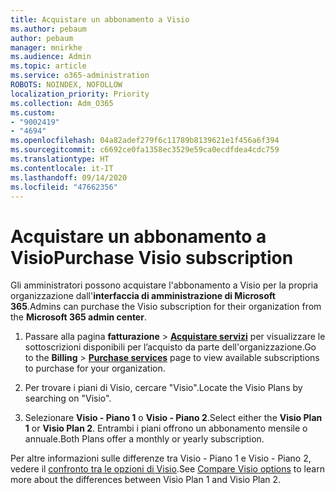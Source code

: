 ```yaml
---
title: Acquistare un abbonamento a Visio
ms.author: pebaum
author: pebaum
manager: mnirkhe
ms.audience: Admin
ms.topic: article
ms.service: o365-administration
ROBOTS: NOINDEX, NOFOLLOW
localization_priority: Priority
ms.collection: Adm_O365
ms.custom:
- "9002419"
- "4694"
ms.openlocfilehash: 04a82adef279f6c11789b8139621e1f456a6f394
ms.sourcegitcommit: c6692ce0fa1358ec3529e59ca0ecdfdea4cdc759
ms.translationtype: HT
ms.contentlocale: it-IT
ms.lasthandoff: 09/14/2020
ms.locfileid: "47662356"
---
```

# <a name="purchase-visio-subscription"></a><span data-ttu-id="3e925-102">Acquistare un abbonamento a Visio</span><span class="sxs-lookup"><span data-stu-id="3e925-102">Purchase Visio subscription</span></span>

<span data-ttu-id="3e925-103">Gli amministratori possono acquistare l'abbonamento a Visio per la propria organizzazione dall'**interfaccia di amministrazione di Microsoft 365**.</span><span class="sxs-lookup"><span data-stu-id="3e925-103">Admins can purchase the Visio subscription for their organization from the **Microsoft 365 admin center**.</span></span>

1. <span data-ttu-id="3e925-104">Passare alla pagina **fatturazione** > **[Acquistare servizi](https://go.microsoft.com/fwlink/p/?linkid=868433)** per visualizzare le sottoscrizioni disponibili per l’acquisto da parte dell'organizzazione.</span><span class="sxs-lookup"><span data-stu-id="3e925-104">Go to the **Billing** > **[Purchase services](https://go.microsoft.com/fwlink/p/?linkid=868433)** page to view available subscriptions to purchase for your organization.</span></span>

2. <span data-ttu-id="3e925-105">Per trovare i piani di Visio, cercare "Visio".</span><span class="sxs-lookup"><span data-stu-id="3e925-105">Locate the Visio Plans by searching on "Visio".</span></span>

3. <span data-ttu-id="3e925-106">Selezionare **Visio - Piano 1** o **Visio - Piano 2**.</span><span class="sxs-lookup"><span data-stu-id="3e925-106">Select either the **Visio Plan 1** or **Visio Plan 2**.</span></span> <span data-ttu-id="3e925-107">Entrambi i piani offrono un abbonamento mensile o annuale.</span><span class="sxs-lookup"><span data-stu-id="3e925-107">Both Plans offer a monthly or yearly subscription.</span></span>

<span data-ttu-id="3e925-108">Per altre informazioni sulle differenze tra Visio - Piano 1 e Visio - Piano 2, vedere il [confronto tra le opzioni di Visio](https://products.office.com/Visio/microsoft-visio-plans-and-pricing-compare-visio-options).</span><span class="sxs-lookup"><span data-stu-id="3e925-108">See [Compare Visio options](https://products.office.com/Visio/microsoft-visio-plans-and-pricing-compare-visio-options) to learn more about the differences between Visio Plan 1 and Visio Plan 2.</span></span>
